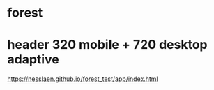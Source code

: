 # forest
# header 320 mobile + 720 desktop adaptive
https://nesslaen.github.io/forest_test/app/index.html
